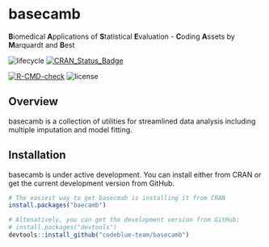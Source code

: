 
<!-- README.md is generated from README.Rmd. Please edit that file -->

# basecamb

**B**iomedical **A**pplications of **S**tatistical **E**valuation -
**C**oding **A**ssets by **M**arquardt and **B**est

![lifecycle](https://img.shields.io/badge/lifecycle-development-red.svg)
[![CRAN\_Status\_Badge](https://www.r-pkg.org/badges/version/basecamb)](https://cran.r-project.org/web/packages/basecamb/index.html)

[![R-CMD-check](https://github.com/codeblue-team/basecamb/workflows/R-CMD-check/badge.svg)](https://github.com/codeblue-team/basecamb/actions)
![license](https://img.shields.io/badge/license-GPL_3-blue.svg)

## Overview

basecamb is a collection of utilities for streamlined data analysis
including multiple imputation and model fitting.

## Installation

basecamb is under active development. You can install either from CRAN
or get the current development version from GitHub.

``` r
# The easiest way to get basecmab is installing it from CRAN
install.packages("baecamb")

# Altenatively, you can get the development version from GitHub:
# install.packages("devtools")
devtools::install_github("codeblue-team/basecamb")
```
